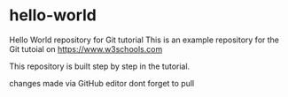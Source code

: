 # hello-world
Hello World repository for Git tutorial
This is an example repository for the Git tutoial on https://www.w3schools.com

This repository is built step by step in the tutorial.

changes made via GitHub editor
dont forget to pull
